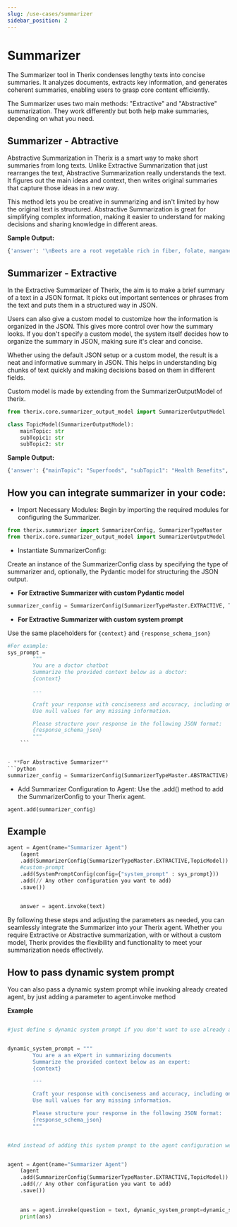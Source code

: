 ```yaml
---
slug: /use-cases/summarizer
sidebar_position: 2
---
```


# Summarizer

The Summarizer tool in Therix condenses lengthy texts into concise summaries. It analyzes documents, extracts key information, and generates coherent summaries, enabling users to grasp core content efficiently.

The Summarizer uses two main methods: "Extractive" and "Abstractive" summarization. They work differently but both help make summaries, depending on what you need.

## Summarizer - Abtractive

Abstractive Summarization in Therix is a smart way to make short summaries from long texts. Unlike Extractive Summarization that just rearranges the text, Abstractive Summarization really understands the text. It figures out the main ideas and context, then writes original summaries that capture those ideas in a new way.

This method lets you be creative in summarizing and isn't limited by how the original text is structured. Abstractive Summarization is great for simplifying complex information, making it easier to understand for making decisions and sharing knowledge in different areas.

**Sample Output:**
```python
{'answer': '\nBeets are a root vegetable rich in fiber, folate, manganese, and antioxidants, and can improve athletic performance and reduce blood pressure. More research is needed to fully understand their health benefits.', 'session_id': UUID('b9548328-6982-40e9-9cea-06208090f25f')}
```

## Summarizer - Extractive

In the Extractive Summarizer of Therix, the aim is to make a brief summary of a text in a JSON format. It picks out important sentences or phrases from the text and puts them in a structured way in JSON.

Users can also give a custom model to customize how the information is organized in the JSON. This gives more control over how the summary looks.
If you don't specify a custom model, the system itself decides how to organize the summary in JSON, making sure it's clear and concise.

Whether using the default JSON setup or a custom model, the result is a neat and informative summary in JSON. This helps in understanding big chunks of text quickly and making decisions based on them in different fields.

Custom model is made by extending from the SummarizerOutputModel of therix.
```python
from therix.core.summarizer_output_model import SummarizerOutputModel

class TopicModel(SummarizerOutputModel):
    mainTopic: str
    subTopic1: str
    subTopic2: str
```

**Sample Output:**
```python
{'answer': {"mainTopic": "Superfoods", "subTopic1": "Health Benefits", "subTopic2": "10 Superfoods"} , 'session_id': UUID('3f2d3cef-8091-4e0d-accd-71b6387938c7')}
```



## How you can integrate summarizer in your code:

- Import Necessary Modules: Begin by importing the required modules for configuring the Summarizer.

```python
from therix.summarizer import SummarizerConfig, SummarizerTypeMaster
from therix.core.summarizer_output_model import SummarizerOutputModel  # Import SummarizerOutputModel if needed
```

- Instantiate SummarizerConfig:

Create an instance of the SummarizerConfig class by specifying the type of summarizer and, optionally, the Pydantic model for structuring the JSON output.

- **For Extractive Summarizer with custom Pydantic model**
```python
summarizer_config = SummarizerConfig(SummarizerTypeMaster.EXTRACTIVE, TopicModel)
```

- **For Extractive Summarizer with custom system prompt**

Use the same placeholders for `{context}` and `{response_schema_json}`

```python
#For example:
sys_prompt = 
        """
        You are a doctor chatbot
        Summarize the provided context below as a doctor:
        {context}

        ---

        Craft your response with conciseness and accuracy, including only the information provided in the context. 
        Use null values for any missing information.

        Please structure your response in the following JSON format:
        {response_schema_json}
        """
    ```


- **For Abstractive Summarizer**
```python
summarizer_config = SummarizerConfig(SummarizerTypeMaster.ABSTRACTIVE)
```

- Add Summarizer Configuration to Agent: Use the .add() method to add the SummarizerConfig to your Therix agent.

```python
agent.add(summarizer_config)
```

## Example

```python
agent = Agent(name="Summarizer Agent")
    (agent
    .add(SummarizerConfig(SummarizerTypeMaster.EXTRACTIVE,TopicModel))
    #custom-prompt
    .add(SystemPromptConfig(config={"system_prompt" : sys_prompt}))
    .add(// Any other configuration you want to add)
    .save())

     
    answer = agent.invoke(text)
```

By following these steps and adjusting the parameters as needed, you can seamlessly integrate the Summarizer into your Therix agent. Whether you require Extractive or Abstractive summarization, with or without a custom model, Therix provides the flexibility and functionality to meet your summarization needs effectively.


## How to pass  dynamic system prompt


You can also pass a dynamic system prompt while invoking already created agent, by just adding a parameter to agent.invoke method 


**Example**

```python

#just define s dynamic system prompt if you don't want to use already added system prompt or don.t want to add a system prompt to your agent


dynamic_system_prompt = """
        You are a an eXpert in summarizing documents
        Summarize the provided context below as an expert:
        {context}

        ---

        Craft your response with conciseness and accuracy, including only the information provided in the context. 
        Use null values for any missing information.

        Please structure your response in the following JSON format:
        {response_schema_json}
        """


#And instead of adding this system prompt to the agent configuration we can directly pass it to our invoke method 


agent = Agent(name="Summarizer Agent")
    (agent
    .add(SummarizerConfig(SummarizerTypeMaster.EXTRACTIVE,TopicModel))
    .add(// Any other configuration you want to add)
    .save())

     
    ans = agent.invoke(question = text, dynamic_system_prompt=dynamic_system_prompt )
    print(ans)